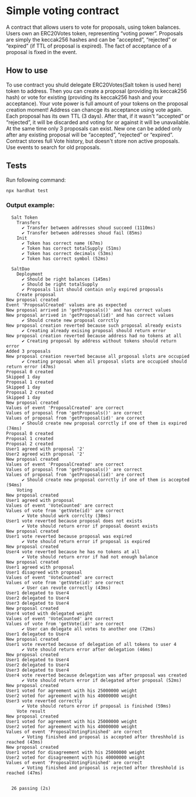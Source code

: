 # Simple voting contract

A contract that allows users to vote for proposals, using token balances. Users own an ERC20Votes token, representing “voting power”. Proposals are simply the keccak256 hashes and can be “accepted”, “rejected” or “expired” (if TTL of proposal is expired). The fact of acceptance of a proposal is fixed in the event.

## How to use

To use contract you shuld delegate ERC20Votes(Salt token is used here) token to address.
Then you can create a proposal (providing its keccak256 hash) or vote for existing (providing its keccak256 hash and your acceptance).
Your vote power is full amount of your tokens on the proposal creation moment!
Address can chancge its acceptance using vote again.
Each proposal has its own TTL (3 days). After that, if it wasn't “accepted” or “rejected”, it will be discarded and voting for or against it will be unavailable.
At the same time only 3 proposals can exist. New one can be added only after any existing proposal will be “accepted”, “rejected” or “expired”.
Contract stores full Vote history, but doesn't store non active proposals. Use events to search for old proposals.

## Tests 

Run following command:
```shell
npx hardhat test
```
### Output example:

```shell
  Salt Token
    Transfers
      ✔ Transfer between addresses shoud succeed (1110ms)
      ✔ Transfer between addresses shoud fail (85ms)
    Init
      ✔ Token has correct name (67ms)
      ✔ Token has correct totalSupply (51ms)
      ✔ Token has correct decimals (53ms)
      ✔ Token has correct symbol (52ms)

  SaltDao
    Deployment
      ✔ Should be right balances (145ms)
      ✔ Should be right totalSupply
      ✔ Proposals list should contain only expired proposals
    Create proposal
New proposal created
Event 'ProposalCreated' values are as expected
New proposal arrived in 'getProposals()' and has correct values
New proposal arrived in 'getProposal(id)' and has correct values
      ✔ Should create new proposal corrctly
New proposal creation reverted because such proposal already exists
      ✔ Creating already exising proposal should return error
New proposal creation reverted because address had no tokens at all
      ✔ Creating proposal by address without tokens should return error
Added 3 proposals
New proposal creation reverted because all proposal slots are occupied
      ✔ Creating proposal when all proposal slots are occupied should return error (47ms)
Proposal 0 created
Skipped 1 day
Proposal 1 created
Skipped 1 day
Proposal 2 created
Skipped 1 day
New proposal created
Values of event 'ProposalCreated' are correct
Values of proposal from 'getProposals()' are correct
Values of proposal from 'getProposal(id)' are correct
      ✔ Should create new proposal corrctly if one of them is expired (74ms)
Proposal 0 created
Proposal 1 created
Proposal 2 created
User1 agreed with proposal '2'
User2 agreed with proposal '2'
New proposal created
Values of event 'ProposalCreated' are correct
Values of proposal from 'getProposals()' are correct
Values of proposal from 'getProposal(id)' are correct
      ✔ Should create new proposal corrctly if one of them is accepted (94ms)
    Voting
New proposal created
User1 agreed with proposal
Values of event 'VoteCounted' are correct
Values of vote from 'getVote(id)' are correct
      ✔ Vote should work corrclty (38ms)
User1 vote reverted because proposal does not exists
      ✔ Vote should return error if proposal doesnt exists
New proposal created
User1 vote reverted because proposal was expired
      ✔ Vote should return error if proposal is expired
New proposal created
User4 vote reverted because he has no tokens at all
      ✔ Vote should return error if had not enough balance
New proposal created
User1 agreed with proposal
User1 disagreed with proposal
Values of event 'VoteCounted' are correct
Values of vote from 'getVote(id)' are correct
      ✔ User can revote correctly (43ms)
User1 delegated to User4
User2 delegated to User4
User3 delegated to User4
New proposal created
User4 voted with delegated weight
Values of event 'VoteCounted' are correct
Values of vote from 'getVote(id)' are correct
      ✔ User can delegate all votes to another one (72ms)
User1 delegated to User4
New proposal created
User1 vote reverted because of delegation of all tokens to user 4
      ✔ Vote should return error after delegation (46ms)
New proposal created
User1 delegated to User4
User2 delegated to User4
User3 delegated to User4
User4 vote reverted because delegation was after proposal was created
      ✔ Vote should return error if delegated after proposal (52ms)
New proposal created
User1 voted for agreement with his 25000000 weight
User2 voted for agreement with his 40000000 weight
User3 vote reverted correctly
      ✔ Vote should return error if proposal is finished (59ms)
    Vote result
New proposal created
User1 voted for agreement with his 25000000 weight
User2 voted for agreement with his 40000000 weight
Values of event 'ProposalVotingFinished' are correct
      ✔ Voting finished and proposal is accepted after threshhold is reached (43ms)
New proposal created
User1 voted for disagreement with his 25000000 weight
User2 voted for disagreement with his 40000000 weight
Values of event 'ProposalVotingFinished' are correct
      ✔ Voting finished and proposal is rejected after threshhold is reached (47ms)


  26 passing (2s)
```
